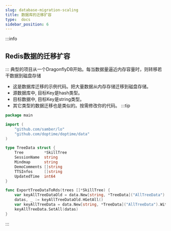 ```yaml
---
slug: database-migration-scaling
title: 数据库的迁移扩容
type:  docs
sidebar_position: 6
---
```


:::info
## Redis数据的迁移扩容
:::
典型的项目从一个DragonflyDB开始。每当数据量逼近内存容量时，则转移若干数据到磁盘存储
- 这是数据库迁移的示例代码。把大量数据从内存存储迁移到磁盘存储。
- 源数据库中, 目标Key是hash类型。
- 目标数据中, 目标Key是string类型。
- 其它类型的数据迁移也是类似的。按需修改你的代码。
:::tip 
```go
package main

import (
	"github.com/samber/lo"
	"github.com/doptime/doptime/data"
)

type TreeData struct {
	Tree         *SkillTree
	SessionName  string
	Mindmap      string
	DemoComments []string
	TTSInfos     []string
	UpdatedTime  int64
}

func ExportTreeDataToRds(trees []*SkillTree) {
	var keyAllTreeDataOld = data.New[string, *TreeData]("AllTreeData")
	datas, _ := keyAllTreeDataOld.HGetAll()
	var keyAllTreeData = data.New[string, *TreeData]("AllTreeData").WithRedis("mmuEvo")
	keyAllTreeData.SetAll(datas)
}
```
:::
